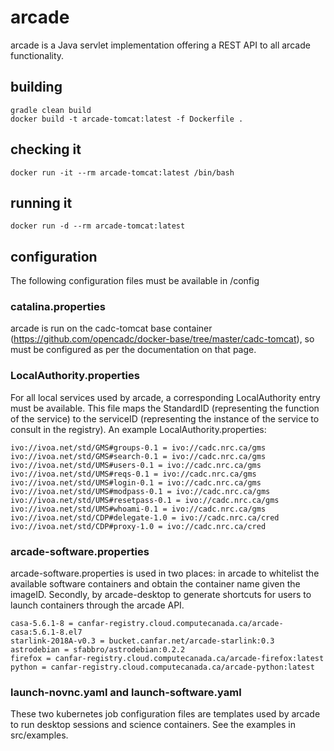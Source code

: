 # arcade

arcade is a Java servlet implementation offering a REST API to all arcade functionality.

## building

```
gradle clean build
docker build -t arcade-tomcat:latest -f Dockerfile .
```

## checking it
```
docker run -it --rm arcade-tomcat:latest /bin/bash
```

## running it
```
docker run -d --rm arcade-tomcat:latest
```

## configuration

The following configuration files must be available in /config

### catalina.properties

arcade is run on the cadc-tomcat base container (https://github.com/opencadc/docker-base/tree/master/cadc-tomcat), so must be configured as per the documentation on that page.

### LocalAuthority.properties

For all local services used by arcade, a corresponding LocalAuthority entry must be available.  This file maps the StandardID (representing the function of the service) to the serviceID (representing the instance of the service to consult in the registry).  An example LocalAuthority.properties:

```
ivo://ivoa.net/std/GMS#groups-0.1 = ivo://cadc.nrc.ca/gms
ivo://ivoa.net/std/GMS#search-0.1 = ivo://cadc.nrc.ca/gms
ivo://ivoa.net/std/UMS#users-0.1 = ivo://cadc.nrc.ca/gms
ivo://ivoa.net/std/UMS#reqs-0.1 = ivo://cadc.nrc.ca/gms
ivo://ivoa.net/std/UMS#login-0.1 = ivo://cadc.nrc.ca/gms
ivo://ivoa.net/std/UMS#modpass-0.1 = ivo://cadc.nrc.ca/gms
ivo://ivoa.net/std/UMS#resetpass-0.1 = ivo://cadc.nrc.ca/gms
ivo://ivoa.net/std/UMS#whoami-0.1 = ivo://cadc.nrc.ca/gms
ivo://ivoa.net/std/CDP#delegate-1.0 = ivo://cadc.nrc.ca/cred
ivo://ivoa.net/std/CDP#proxy-1.0 = ivo://cadc.nrc.ca/cred
```

### arcade-software.properties

arcade-software.properties is used in two places:  in arcade to whitelist the available software containers and obtain the container name given the imageID.  Secondly, by arcade-desktop to generate shortcuts for users to launch containers through the arcade API.

```
casa-5.6.1-8 = canfar-registry.cloud.computecanada.ca/arcade-casa:5.6.1-8.el7
starlink-2018A-v0.3 = bucket.canfar.net/arcade-starlink:0.3
astrodebian = sfabbro/astrodebian:0.2.2
firefox = canfar-registry.cloud.computecanada.ca/arcade-firefox:latest
python = canfar-registry.cloud.computecanada.ca/arcade-python:latest
```

### launch-novnc.yaml and launch-software.yaml

These two kubernetes job configuration files are templates used by arcade to run desktop sessions and science containers.  See the examples in src/examples.
